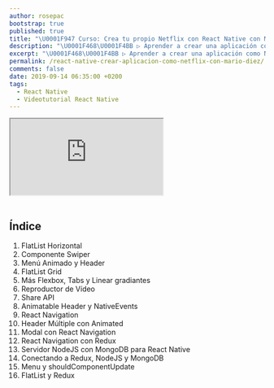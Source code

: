 ```yaml
---
author: rosepac
bootstrap: true
published: true
title: "\U0001F947 Curso: Crea tu propio Netflix con React Native con Mario Díez"
description: "\U0001F468‍\U0001F4BB ▷ Aprender a crear una aplicación como Netflix \U0001F4F2 mediante React Native ✌️ con Mario Díez. Frameworks de creación de aplicaciones móviles nativas ⭐️"
excerpt: "\U0001F468‍\U0001F4BB ▷ Aprender a crear una aplicación como Netflix \U0001F4F2 mediante React Native ✌️ con Mario Díez. Frameworks de creación de aplicaciones móviles nativas ⭐️"
permalink: /react-native-crear-aplicacion-como-netflix-con-mario-diez/
comments: false
date: 2019-09-14 06:35:00 +0200
tags:
  - React Native
  - Videotutorial React Native
---
```


<div class="embed-responsive embed-responsive-16by9">
  <iframe class="embed-responsive-item" src="https://www.youtube-nocookie.com/embed/videoseries?list=PLTlBeKQnFKtIU7Ap4jNX513lI1bC9m01X" allowfullscreen></iframe>
</div><br/>

## Índice

1. FlatList Horizontal
2. Componente Swiper
3. Menú Animado y Header
4. FlatList Grid
5. Más Flexbox, Tabs y Linear gradiantes
6. Reproductor de V&iacute;deo
7. Share API
8. Animatable Header y NativeEvents
9. React Navigation
10. Header Múltiple con Animated
11. Modal con React Navigation
12. React Navigation con Redux
13. Servidor NodeJS con MongoDB para React Native
14. Conectando a Redux, NodeJS y MongoDB
15. Menu y shouldComponentUpdate
16. FlatList y Redux